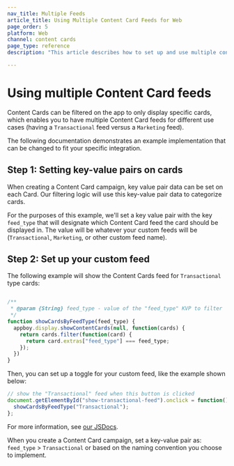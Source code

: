 ```yaml
---
nav_title: Multiple Feeds
article_title: Using Multiple Content Card Feeds for Web
page_order: 5
platform: Web
channel: content cards
page_type: reference
description: "This article describes how to set up and use multiple content card feeds."

---
```


# Using multiple Content Card feeds

Content Cards can be filtered on the app to only display specific cards, which enables you to have multiple Content Card feeds for different use cases (having a `Transactional` feed versus a `Marketing` feed).

The following documentation demonstrates an example implementation that can be changed to fit your specific integration.

## Step 1: Setting key-value pairs on cards

When creating a Content Card campaign, key value pair data can be set on each Card. Our filtering logic will use this key-value pair data to categorize cards.

For the purposes of this example, we'll set a key value pair with the key `feed_type` that will designate which Content Card feed the card should be displayed in. The value will be whatever your custom feeds will be (`Transactional`, `Marketing`, or other custom feed name).

## Step 2: Set up your custom feed

The following example will show the Content Cards feed for `Transactional` type cards:

```javascript

/**
 * @param {String} feed_type - value of the "feed_type" KVP to filter
 */
function showCardsByFeedType(feed_type) {
  appboy.display.showContentCards(null, function(cards) {
    return cards.filter(function(card) {
      return card.extras["feed_type"] === feed_type;
    });
  })
}
```

Then, you can set up a toggle for your custom feed, like the example shown below:

```javascript
// show the "Transactional" feed when this button is clicked
document.getElementById("show-transactional-feed").onclick = function() {
  showCardsByFeedType("Transactional"); 
};
```
For more information, see [our JSDocs](https://js.appboycdn.com/web-sdk/latest/doc/module-display.html#.showContentCards).

When you create a Content Card campaign, set a key-value pair as: `feed_type` > `Transactional` or based on the naming convention you choose to implement.
